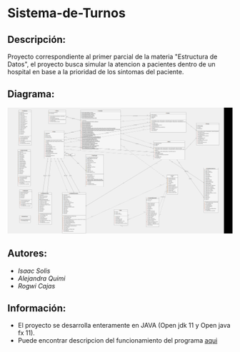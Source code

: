 # Sistema-de-Turnos

## **Descripción:**

Proyecto correspondiente al primer parcial de la materia "Estructura de Datos", el proyecto
busca simular la atencion a pacientes dentro de un hospital en base a la prioridad 
de los sintomas del paciente.
## **Diagrama:**
![Diagrama de Clases del Programa](/DiagramadeClases.png)
## **Autores:**
- _Isaac Solis_
- _Alejandra Quimi_
- _Rogwi Cajas_

## **Información:**

- El proyecto se desarrolla enteramente en JAVA (Open jdk 11 y Open java fx 11).
- Puede encontrar descripcion del funcionamiento del programa [aqui](Reporte-proyectoEstructurasP1.pdf)
